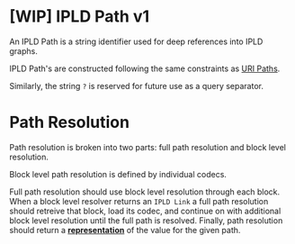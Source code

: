 # [WIP] IPLD Path v1

An IPLD Path is a string identifier used for deep references into IPLD
graphs.

IPLD Path's are constructed following the same constraints as [URI Paths](https://tools.ietf.org/html/rfc3986#section-3.3).

Similarly, the string `?` is reserved for future use as a query separator.

# Path Resolution

Path resolution is broken into two parts: full path resolution and block level resolution.

Block level path resolution is defined by individual codecs.

Full path resolution should use block level resolution through each block.
When a block level resolver returns an `IPLD Link` a full path resolution
should retreive that block, load its codec, and continue on with additional
block level resolution until the full path is resolved. Finally, path resolution
should return a [**representation**](./IPLD-Path.md#representation)
of the value for the given path.
